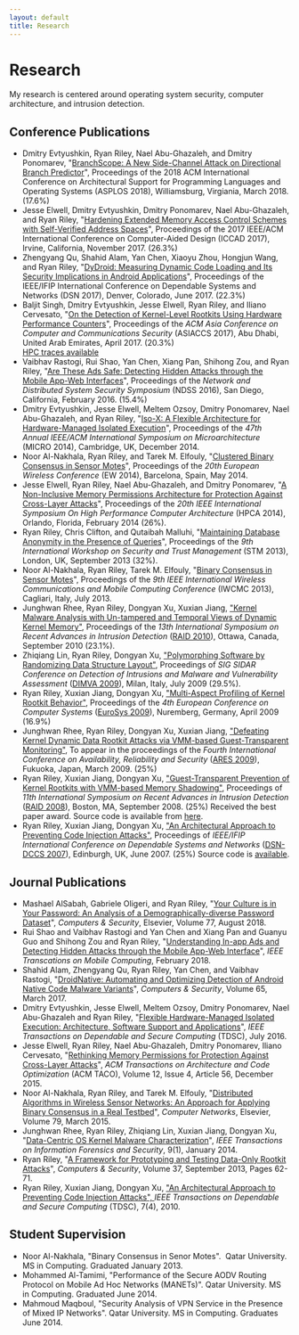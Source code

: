 ```yaml
---
layout: default
title: Research
---
```


# Research

My research is centered around operating system security, computer architecture, and intrusion detection.

## Conference Publications
  * Dmitry Evtyushkin, Ryan Riley, Nael Abu-Ghazaleh, and Dmitry Ponomarev, "[BranchScope: A New Side-Channel Attack on Directional Branch Predictor](pubs/asplos18.pdf)", Proceedings of the 2018 ACM International Conference on Architectural Support for Programming Languages and Operating Systems (ASPLOS 2018), Williamsburg, Virgiania, March 2018. (17.6%)
  * Jesse Elwell, Dmitry Evtyushkin, Dmitry Ponomarev, Nael Abu-Ghazaleh, and Ryan Riley, "[Hardening Extended Memory Access Control Schemes with Self-Verified Address Spaces](pubs/iccad17.pdf)", Proceedings of the 2017 IEEE/ACM International Conference on Computer-Aided Design (ICCAD 2017), Irvine, California, November 2017. (26.3%)
  * Zhengyang Qu, Shahid Alam, Yan Chen, Xiaoyu Zhou, Hongjun Wang, and Ryan Riley, "[DyDroid: Measuring Dynamic Code Loading and Its Security Implications in Android Applications](pubs/dydroid.pdf)", Proceedings of the IEEE/IFIP International Conference on Dependable Systems and Networks (DSN 2017), Denver, Colorado, June 2017. (22.3%)
  * Baljit Singh, Dmitry Evtyushkin, Jesse Elwell, Ryan Riley, and Iliano Cervesato, "[On the Detection of Kernel-Level Rootkits Using Hardware Performance Counters](pubs/asiaccs17.pdf)", Proceedings of the *ACM Asia Conference on Computer and Communications Security* (ASIACCS 2017), Abu Dhabi, United Arab Emirates, April 2017. (20.3%)  
    [HPC traces available](https://github.com/rriley/rootkitML-data)
  * Vaibhav Rastogi, Rui Shao, Yan Chen, Xiang Pan, Shihong Zou, and Ryan Riley, "[Are These Ads Safe: Detecting Hidden Attacks through the Mobile App-Web Interfaces](pubs/ndss2016.pdf)", Proceedings of the *Network and Distributed System Security Symposium* (NDSS 2016), San Diego, California, February 2016. (15.4%)
  * Dmitry Evtyushkin, Jesse Elwell, Meltem Ozsoy, Dmitry Ponomarev, Nael Abu-Ghazaleh, and Ryan Riley, "[Iso-X: A Flexible Architecture for Hardware-Managed Isolated Execution](pubs/micro14.pdf)", Proceedings of the *47th Annual IEEE/ACM International Symposium on Microarchitecture* (MICRO 2014), Cambridge, UK, December 2014.
  * Noor Al-Nakhala, Ryan Riley, and Tarek M. Elfouly, "[Clustered Binary Consensus in Sensor Motes](pubs/ew2014.pdf)", Proceedings of the *20th European Wireless Conference* (EW 2014), Barcelona, Spain, May 2014.
  * Jesse Elwell, Ryan Riley, Nael Abu-Ghazaleh, and Dmitry Ponomarev, "[A Non-Inclusive Memory Permissions Architecture for Protection Against Cross-Layer Attacks](pubs/hpca14.pdf)", Proceedings of the *20th IEEE International Symposium On High Performance Computer Architecture* (HPCA 2014), Orlando, Florida, February 2014 (26%).
  * Ryan Riley, Chris Clifton, and Qutaibah Malluhi, "[Maintaining Database Anonymity in the Presence of Queries](pubs/STM2013.pdf)", Proceedings of the *9th International Workshop on Security and Trust Management* (STM 2013), London, UK, September 2013 (32%).
  * Noor Al-Nakhala, Ryan Riley, Tarek M. Elfouly, "[Binary Consensus in Sensor Motes](pubs/iwcmc2013.pdf)", Proceedings of the *9th IEEE International Wireless Communications and Mobile Computing Conference* (IWCMC 2013), Cagliari, Italy, July 2013.
  * Junghwan Rhee, Ryan Riley, Dongyan Xu, Xuxian Jiang, [ "Kernel Malware Analysis with Un-tampered and Temporal Views of Dynamic Kernel Memory"](pubs/RAID10.pdf), Proceedings of the *13th International Symposium on Recent Advances in Intrusion Detection* ([RAID 2010](http://www.raid2010.org/)), Ottawa, Canada, September 2010 (23.1%).
  * Zhiqiang Lin, Ryan Riley, Dongyan Xu, [ "Polymorphing Software by Randomizing Data Structure Layout"](pubs/DIMVA09.pdf), Proceedings of *SIG SIDAR Conference on Detection of Intrusions and Malware and Vulnerability Assessment* ([DIMVA 2009](http://security.dico.unimi.it/dimva2009/index.html)), Milan, Italy, July 2009 (29.5%).
  * Ryan Riley, Xuxian Jiang, Dongyan Xu, [ "Multi-Aspect Profiling of Kernel Rootkit Behavior"](pubs/eurosys09.pdf), Proceedings of the *4th European Conference on Computer Systems* ([EuroSys 2009](http://eurosys2009.informatik.uni-erlangen.de/)), Nuremberg, Germany, April 2009 (16.9%)
  * Junghwan Rhee, Ryan Riley, Dongyan Xu, Xuxian Jiang, [ "Defeating Kernel Dynamic Data Rootkit Attacks via VMM-based Guest-Transparent Monitoring"](pubs/ARES09.pdf), To appear in the proceedings of the *Fourth International Conference on Availability, Reliability and Security* ([ARES 2009](http://www.ares-conference.eu/conf/)), Fukuoka, Japan, March 2009. (25%)
  * Ryan Riley, Xuxian Jiang, Dongyan Xu, [ "Guest-Transparent Prevention of Kernel Rootkits with VMM-based Memory Shadowing"](pubs/RAID08.pdf), Proceedings of *11th International Symposium on Recent Advances in Intrusion Detection* ([RAID 2008](http://www.ll.mit.edu/RAID2008/)), Boston, MA, September 2008. (25%) Received the best paper award. Source code is available from [here](https://github.com/rriley/nickle-research).
  * Ryan Riley, Xuxian Jiang, Dongyan Xu, [ "An Architectural Approach to Preventing Code Injection Attacks"](pubs/dsn07-codeinj.pdf), Proceedings of *IEEE/IFIP International Conference on Dependable Systems and Networks* ([DSN-DCCS 2007](http://www.dsn.org/)), Edinburgh, UK, June 2007. (25%) Source code is [available](downloads/dsn07-codeinj.tar.gz).

## Journal Publications
  * Mashael AlSabah, Gabriele Oligeri, and Ryan Riley, "[Your Culture is in Your Password: An Analysis of a Demographically-diverse Password Dataset](pubs/cose2018-password.pdf)", *Computers & Security*, Elsevier, Volume 77, August 2018.
  * Rui Shao and Vaibhav Rastogi and Yan Chen and Xiang Pan and Guanyu Guo and Shihong Zou and Ryan Riley, "[Understanding In-app Ads and Detecting Hidden Attacks through the Mobile App-Web Interface](pubs/tmc18.pdf)", *IEEE Transcations on Mobile Computing*, February 2018.
  * Shahid Alam, Zhengyang Qu, Ryan Riley, Yan Chen, and Vaibhav Rastogi, "[DroidNative: Automating and Optimizing Detection of Android Native Code Malware Variants](pubs/droidnative-cs.pdf)", *Computers & Security*, Volume 65, March 2017.
  * Dmitry Evtyushkin, Jesse Elwell, Meltem Ozsoy, Dmitry Ponomarev, Nael Abu-Ghazaleh and Ryan Riley, "[Flexible Hardware-Managed Isolated Execution: Architecture, Software Support and Applications](pubs/tdsc16.pdf)", *IEEE Transactions on Dependable and Secure Computing* (TDSC), July 2016. 
  * Jesse Elwell, Ryan Riley, Nael Abu-Ghazaleh, Dmitry Ponomarev, Iliano Cervesato, "[Rethinking Memory Permissions for Protection Against Cross-Layer Attacks](pubs/taco16.pdf)", *ACM Transactions on Architecture and Code Optimization* (ACM TACO), Volume 12, Issue 4, Article 56, December 2015.
  * Noor Al-Nakhala, Ryan Riley, and Tarek M. Elfouly, "[Distributed Algorithms in Wireless Sensor Networks: An Approach for Applying Binary Consensus in a Real Testbed](pubs/consensus-journal.pdf)", *Computer Networks*, Elsevier, Volume 79, March 2015.
  * Junghwan Rhee, Ryan Riley, Zhiqiang Lin, Xuxian Jiang, Dongyan Xu, "[Data-Centric OS Kernel Malware Characterization](pubs/TIFS_datagene.pdf)", *IEEE Transactions on Information Forensics and Security*, 9(1), January 2014.
  * Ryan Riley, "[A Framework for Prototyping and Testing Data-Only Rootkit Attacks](pubs/dorf.pdf)", *Computers & Security*, Volume 37, September 2013, Pages 62-71.
  * Ryan Riley, Xuxian Jiang, Dongyan Xu, [ "An Architectural Approach to Preventing Code Injection Attacks", ](pubs/TDSC10.pdf) *IEEE Transactions on Dependable and Secure Computing* (TDSC), 7(4), 2010.

## Student Supervision

  * Noor Al-Nakhala, "Binary Consensus in Senor Motes".  Qatar University. MS in Computing. Graduated January 2013.
  * Mohammed Al-Tamimi, "Performance of the Secure AODV Routing Protocol on Mobile Ad Hoc Networks (MANETs)".  Qatar University. MS in Computing.  Graduated June 2014.
  * Mahmoud Maqboul, "Security Analysis of VPN Service in the Presence of Mixed IP Networks".  Qatar University. MS in Computing.  Graduates June 2014.
